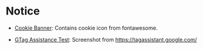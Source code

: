 # Notice

- [Cookie Banner](cookie-banner.png): Contains cookie icon from fontawesome.

- [GTag Assistance Test](gtag-assistance-test.png): Screenshot from https://tagassistant.google.com/
